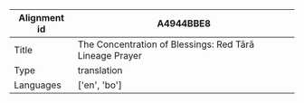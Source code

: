 |Alignment id | A4944BBE8
| --- | --- 
|Title | The Concentration of Blessings: Red Tārā Lineage Prayer 
|Type | translation
|Languages | ['en', 'bo']